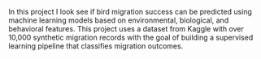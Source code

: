 
In this project I look see if bird migration success can be predicted using machine learning models based on environmental, biological, and behavioral features. This project uses a dataset from Kaggle with over 10,000 synthetic migration records with the goal of building a supervised learning pipeline that classifies migration outcomes.
